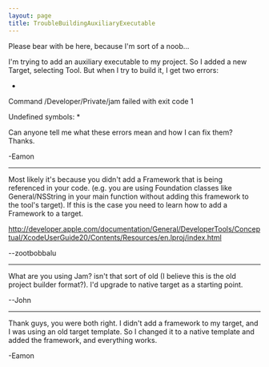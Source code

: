 ```yaml
---
layout: page
title: TroubleBuildingAuxiliaryExecutable
---
```


Please bear with be here, because I'm sort of a noob...

I'm trying to add an auxiliary executable to my project. So I added a new Target, selecting Tool. But when I try to build it, I get two errors:

*
Command /Developer/Private/jam failed with exit code 1

Undefined symbols:
*

Can anyone tell me what these errors mean and how I can fix them? Thanks.


-Eamon

----

Most likely it's because you didn't add a Framework that is being referenced in your code. (e.g. you are using Foundation classes like General/NSString in your main function without adding this framework to the tool's target). If this is the case you need to learn how to add a Framework to a target.

http://developer.apple.com/documentation/General/DeveloperTools/Conceptual/XcodeUserGuide20/Contents/Resources/en.lproj/index.html

--zootbobbalu

----
What are you using Jam?  isn't that sort of old (I believe this is the old project builder format?).  I'd upgrade to native target as a starting point.

--John

----
Thank guys, you were both right. I didn't add a framework to my target, and I was using an old target template. So I changed it to a native template and added the framework, and everything works.

-Eamon
